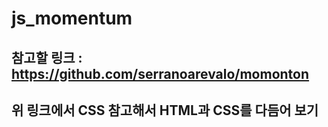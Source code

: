# js_momentum
  ## 참고할 링크 : https://github.com/serranoarevalo/momonton
  ## 위 링크에서 CSS 참고해서 HTML과 CSS를 다듬어 보기 
